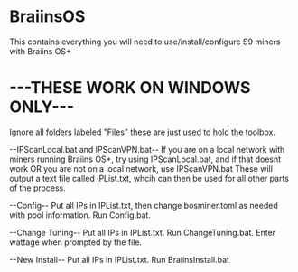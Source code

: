 # BraiinsOS
This contains everything you will need to use/install/configure S9 miners with Braiins OS+


# ---THESE WORK ON WINDOWS ONLY---


Ignore all folders labeled "Files" these are just used to hold the toolbox.

--IPScanLocal.bat and IPScanVPN.bat--
If you are on a local network with miners running Braiins OS+, try using IPScanLocal.bat, and if that doesnt work OR you are not on a local network, use IPScanVPN.bat
These will output a text file called IPList.txt, whcih can then be used for all other parts of the process.

--Config--
Put all IPs in IPList.txt, then change bosminer.toml as needed with pool information.
Run Config.bat.

--Change Tuning--
Put all IPs in IPList.txt.
Run ChangeTuning.bat.
Enter wattage when prompted by the file.

--New Install--
Put all IPs in IPList.txt.
Run BraiinsInstall.bat
